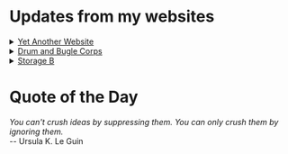 # Updates from my websites

<details><summary> <a href="https://www.amon-hen.com">Yet Another Website</a> </summary>

* <a href="https://www.amon-hen.com/television/8680">MST3K 0205 – Rocket Attack USA</a>
* <a href="https://www.amon-hen.com/computing/internet/www/435">Quote of the Day</a>
* <a href="https://www.amon-hen.com/politics/34554">Gang Databases</a>
* <a href="https://www.amon-hen.com/politics/34547">Cheater</a>
* <a href="https://www.amon-hen.com/television/5880">MST3K Short 0906 – Century 21 Calling</a>
* <a href="https://www.amon-hen.com/movies/34536">Attack of the Eye Creatures (1967)</a>
* <a href="https://www.amon-hen.com/music/34511">Dream State</a>
* <a href="https://www.amon-hen.com/humor/34533">RiffTrax – Masks of Grass</a>
* <a href="https://www.amon-hen.com/food/34527">Mmmm, Manwich</a>
* <a href="https://www.amon-hen.com/books/297">Reading: Dying Inside</a>
</details>

<details><summary> <a href="https://www.drum-corps.net">Drum and Bugle Corps</a> </summary>

* <a href="https://www.drum-corps.net/scores/dci/3944">Brass at the Beach (2025)</a>
* <a href="https://www.drum-corps.net/scores/dci/3941">Soaring Sounds (2025)</a>
* <a href="https://www.drum-corps.net/scores/dci/3938">DCI Delaware (2025)</a>
* <a href="https://www.drum-corps.net/news/3934">Broadway on a football field</a>
* <a href="https://www.drum-corps.net/scores/dci/3931">Summer Music Games in Cincinnati (2025)</a>
* <a href="https://www.drum-corps.net/scores/dci/3925">DCI in Motion (2025)</a>
* <a href="https://www.drum-corps.net/scores/dci/3922">NightBEAT (2025)</a>
* <a href="https://www.drum-corps.net/scores/dci/3919">Midwest Classic (2025)</a>
* <a href="https://www.drum-corps.net/scores/dci/3914">DCI Southeastern Championship (2025)</a>
* <a href="https://www.drum-corps.net/scores/dci/3911">Bushwackers Invitational (2025)</a>
</details>

<details><summary> <a href="https://www.storage-b.com">Storage B</a> </summary>

* <a href="https://www.storage-b.com/ai/1105">Not Even Close</a>
* <a href="https://www.storage-b.com/math-numerical-analysis/1081">Crummy Code from Copilot</a>
* <a href="https://www.storage-b.com/humor/1067">Meeting Driven Development</a>
* <a href="https://www.storage-b.com/c/1057">CLion Is Now Free for Non-Commercial Use</a>
* <a href="https://www.storage-b.com/humor/1052">Programmers Then and Now</a>
* <a href="https://www.storage-b.com/c/1050">Strategies for Developing Safety-Critical Software in C++</a>
* <a href="https://www.storage-b.com/ai/1048">What trillion-dollar problem is AI trying to solve?</a>
* <a href="https://www.storage-b.com/math-numerical-analysis/1036">Hypot</a>
* <a href="https://www.storage-b.com/c/1015">Uploading Consciousness</a>
* <a href="https://www.storage-b.com/humor/1003">SCRUM: An Honest Ad</a>
</details>

# Quote of the Day
<p><em>You can't crush ideas by suppressing them. You can only crush them by ignoring them.</em><br /> -- Ursula K. Le Guin</p>